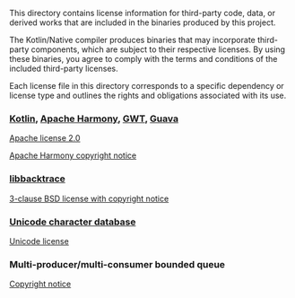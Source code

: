 This directory contains license information for third-party code, data, or derived works that are included in the binaries produced by this project.

The Kotlin/Native compiler produces binaries that may incorporate third-party components, which are subject to their respective licenses. By using these binaries, you agree to comply with the terms and conditions of the included third-party licenses.

Each license file in this directory corresponds to a specific dependency or license type and outlines the rights and obligations associated with its use.

### [Kotlin](https://kotlinlang.org/), [Apache Harmony](https://harmony.apache.org/), [GWT](https://www.gwtproject.org/), [Guava](https://guava.dev/)

[Apache license 2.0](https://github.com/pubnub/swift-chat-sdk/blob/master/ThirdPartyLicenses/Apache%20license%202.0.txt)

[Apache Harmony copyright notice](https://github.com/pubnub/swift-chat-sdk/blob/master/ThirdPartyLicenses/Apache%20Harmony%20copyright%20notice.txt)

### [libbacktrace](https://github.com/ianlancetaylor/libbacktrace)

[3-clause BSD license with copyright notice](https://github.com/pubnub/swift-chat-sdk/blob/master/ThirdPartyLicenses/3-clause%20BSD%20license%20with%20copyright%20notice.txt)

### [Unicode character database](https://www.unicode.org/)

[Unicode license](https://github.com/pubnub/swift-chat-sdk/blob/master/ThirdPartyLicenses/Unicode%20license.txt)

### Multi-producer/multi-consumer bounded queue

[Copyright notice](https://github.com/pubnub/swift-chat-sdk/blob/master/ThirdPartyLicenses/Copyright%20notice.txt)
